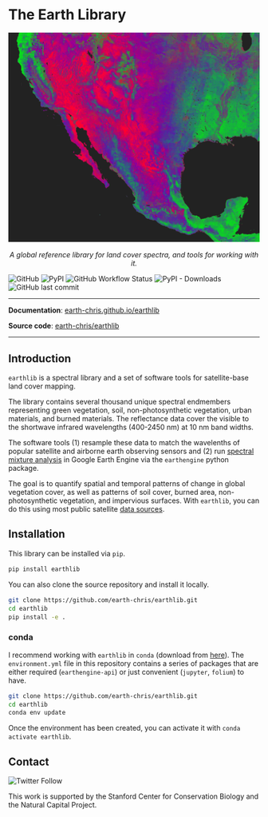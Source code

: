 # The Earth Library

<img src="docs/img/earth-unmixed.png">

<p align="center">
  <em>A global reference library for land cover spectra, and tools for working with it.</em>
</p>

![GitHub](https://img.shields.io/github/license/earth-chris/earthlib)
![PyPI](https://img.shields.io/pypi/v/earthlib)
![GitHub Workflow Status](https://img.shields.io/github/workflow/status/earth-chris/earthlib/docs)
![PyPI - Downloads](https://img.shields.io/pypi/dm/earthlib)
![GitHub last commit](https://img.shields.io/github/last-commit/earth-chris/earthlib)


---

**Documentation**: [earth-chris.github.io/earthlib](https://earth-chris.github.io/earthlib)

**Source code**: [earth-chris/earthlib](https://github.com/earth-chris/earthlib)

---

## Introduction

`earthlib` is a spectral library and a set of software tools for satellite-base land cover mapping.

The library contains several thousand unique spectral endmembers representing green vegetation, soil, non-photosynthetic vegetation, urban materials, and burned materials. The reflectance data cover the visible to the shortwave infrared wavelengths (400-2450 nm) at 10 nm band widths.

The software tools (1) resample these data to match the wavelenths of popular satellite and airborne earth observing sensors and (2) run [spectral mixture analysis](introduction.md) in Google Earth Engine via the `earthengine` python package.

The goal is to quantify spatial and temporal patterns of change in global vegetation cover, as well as patterns of soil cover, burned area, non-photosynthetic vegetation, and impervious surfaces. With `earthlib`, you can do this using most public satellite [data sources](sources.md).


## Installation

This library can be installed via `pip`.

```bash
pip install earthlib
```

You can also clone the source repository and install it locally.

```bash
git clone https://github.com/earth-chris/earthlib.git
cd earthlib
pip install -e .
```

### conda

I recommend working with `earthlib` in `conda` (download from [here](https://docs.conda.io/en/latest/miniconda.html)). The `environment.yml` file in this repository contains a series of packages that are either required (`earthengine-api`) or just convenient (`jupyter`, `folium`) to have.

```bash
git clone https://github.com/earth-chris/earthlib.git
cd earthlib
conda env update
```

Once the environment has been created, you can activate it with `conda activate earthlib`.


## Contact

![Twitter Follow](https://img.shields.io/twitter/follow/earth_chris)

This work is supported by the Stanford Center for Conservation Biology and the Natural Capital Project.